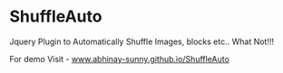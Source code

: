 # ShuffleAuto
Jquery Plugin to Automatically Shuffle Images, blocks etc.. What Not!!!


For demo Visit - www.abhinay-sunny.github.io/ShuffleAuto
